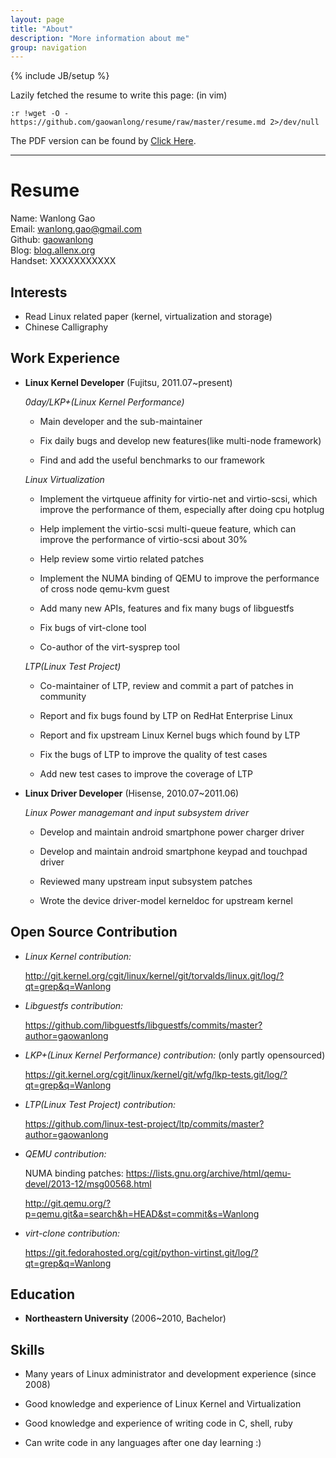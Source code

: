 ```yaml
---
layout: page
title: "About"
description: "More information about me"
group: navigation
---
```

{% include JB/setup %}


Lazily fetched the resume to write this page: (in vim)

	:r !wget -O - https://github.com/gaowanlong/resume/raw/master/resume.md 2>/dev/null

The PDF version can be found by [Click Here](https://github.com/gaowanlong/resume/raw/master/resume.pdf).

---

Resume
======

Name: Wanlong Gao  
Email: [wanlong.gao@gmail.com](mailto:wanlong.gao@gmail.com)  
Github: [gaowanlong](https://github.com/gaowanlong)  
Blog: [blog.allenx.org](http://blog.allenx.org)  
Handset: XXXXXXXXXXX


Interests
---------

*   Read Linux related paper (kernel, virtualization and storage)
*   Chinese Calligraphy

Work Experience
---------------

*   **Linux Kernel Developer** (Fujitsu, 2011.07~present)

    *0day/LKP+(Linux Kernel Performance)*

    - Main developer and the sub-maintainer

    - Fix daily bugs and develop new features(like multi-node framework)

    - Find and add the useful benchmarks to our framework

    *Linux Virtualization*

    - Implement the virtqueue affinity for virtio-net and virtio-scsi, which
      improve the performance of them, especially after doing cpu hotplug

    - Help implement the virtio-scsi multi-queue feature, which can improve
      the performance of virtio-scsi about 30%

    - Help review some virtio related patches

    - Implement the NUMA binding of QEMU to improve the performance of cross
      node qemu-kvm guest

    - Add many new APIs, features and fix many bugs of libguestfs

    - Fix bugs of virt-clone tool

    - Co-author of the virt-sysprep tool


    *LTP(Linux Test Project)*

    - Co-maintainer of LTP, review and commit a part of patches in community

    - Report and fix bugs found by LTP on RedHat Enterprise Linux

    - Report and fix upstream Linux Kernel bugs which found by LTP

    - Fix the bugs of LTP to improve the quality of test cases

    - Add new test cases to improve the coverage of LTP


*   **Linux Driver Developer** (Hisense, 2010.07~2011.06)

    *Linux Power managemant and input subsystem driver*

    - Develop and maintain android smartphone power charger driver

    - Develop and maintain android smartphone keypad and touchpad driver

    - Reviewed many upstream input subsystem patches

    - Wrote the device driver-model kerneldoc for upstream kernel


Open Source Contribution
-----------------------

*   *Linux Kernel contribution:*

    <http://git.kernel.org/cgit/linux/kernel/git/torvalds/linux.git/log/?qt=grep&q=Wanlong>

*   *Libguestfs contribution:*

    <https://github.com/libguestfs/libguestfs/commits/master?author=gaowanlong>

*   *LKP+(Linux Kernel Performance) contribution:* (only partly opensourced)

    <https://git.kernel.org/cgit/linux/kernel/git/wfg/lkp-tests.git/log/?qt=grep&q=Wanlong>

*   *LTP(Linux Test Project) contribution:*

    <https://github.com/linux-test-project/ltp/commits/master?author=gaowanlong>

*   *QEMU contribution:*

    NUMA binding patches: <https://lists.gnu.org/archive/html/qemu-devel/2013-12/msg00568.html>

    <http://git.qemu.org/?p=qemu.git&a=search&h=HEAD&st=commit&s=Wanlong>

*   *virt-clone contribution:*

    <https://git.fedorahosted.org/cgit/python-virtinst.git/log/?qt=grep&q=Wanlong>


Education
---------

*   **Northeastern University** (2006~2010, Bachelor)


Skills
------

*   Many years of Linux administrator and development experience (since 2008)

*   Good knowledge and experience of Linux Kernel and Virtualization

*   Good knowledge and experience of writing code in C, shell, ruby

*   Can write code in any languages after one day learning :)
